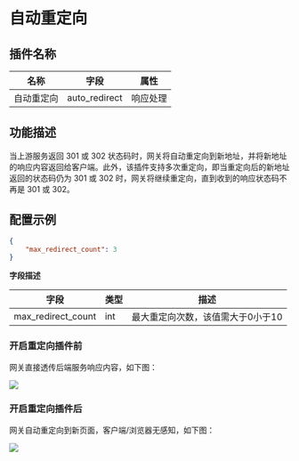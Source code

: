 # 自动重定向

## 插件名称

| 名称    | 字段            | 属性   |
|-------|---------------|------|
| 自动重定向 | auto_redirect | 响应处理 |

## 功能描述

当上游服务返回 301 或 302 状态码时，网关将自动重定向到新地址，并将新地址的响应内容返回给客户端。此外，该插件支持多次重定向，即当重定向后的新地址返回的状态码仍为 301 或 302 时，网关将继续重定向，直到收到的响应状态码不再是 301 或 302。

## 配置示例
```json
{
    "max_redirect_count": 3
}
```
**字段描述**

| 字段 | 类型  | 描述                 |
|-----|-----|--------------------|
| max_redirect_count | int | 最大重定向次数，该值需大于0小于10 |

### 开启重定向插件前
网关直接透传后端服务响应内容，如下图：

![](http://data.eolinker.com/course/h73TwHc51d64c0c4cab4f881d1431fb762bdd3282396b99.png)

### 开启重定向插件后
网关自动重定向到新页面，客户端/浏览器无感知，如下图：

![](http://data.eolinker.com/course/5bFrhe712548fd77d85db4bd39513a1ae6d3e57ea81e94b.png)